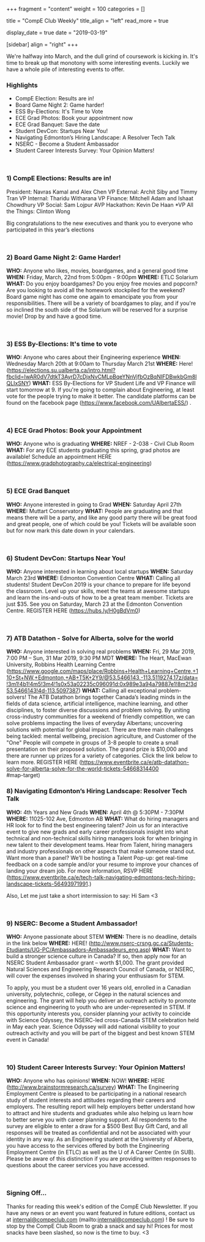 
+++
fragment = "content"
weight = 100
categories = []

title = "CompE Club Weekly"
title_align = "left"
read_more = true

display_date = true
date = "2019-03-19" 

[sidebar]
  align = "right"
+++
    



We're halfway into March, and the dull grind of coursework is kicking in. It's time to break up that monotony with some interesting events. Luckily we have a whole pile of interesting events to offer.
</br>

### Highlights
*  CompE Election: Results are in!
*  Board Game Night 2: Game harder!
*  ESS By-Elections: It's Time to Vote
*  ECE Grad Photos: Book your appointment now
*  ECE Grad Banquet: Save the date
*  Student DevCon: Startups Near You!
*  Navigating Edmonton’s Hiring Landscape: A Resolver Tech Talk
*  NSERC - Become a Student Ambassador
*  Student Career Interests Survey: Your Opinion Matters!


</br>

### 1) CompE Elections: Results are in!


President: Navras Kamal and Alex Chen
VP External: Archit Siby and Timmy Tran
VP Internal: Tharidu Witharana
VP Finance: Mitchell Adam and Ishaat Chowdhury
VP Social: Sam Lojpur
AVP Hackathon: Kevin De Haan
*VP All the Things: Clinton Wong

Big congratulations to the new executives and thank you to everyone who participated in this year’s elections



</br>

### 2) Board Game Night 2: Game Harder!


**WHO:** Anyone who likes, movies, boardgames, and a general good time
**WHEN:**  Friday, March, 22nd from 5:00pm - 9:00pm
**WHERE:**  ETLC Solarium
**WHAT:** Do you enjoy boardgames? Do you enjoy free movies and popcorn?
Are you looking to avoid all the homework stockpiled for the weekend? Board game night has come one again to emancipate you from your responsibilities. There will be a variety of boardgames to play, and if you're so inclined the south side of the Solarium will be reserved for a surprise movie! Drop by and have a good time.



</br>

### 3) ESS By-Elections: It's time to vote

**WHO:** Anyone who cares about their Engineering experience
**WHEN:** Wednesday March 20th at 9:00am to Thursday March 21st
**WHERE:** Here! (https://elections.su.ualberta.ca/intro.html?fbclid=IwAR0dV7dtkT3AyrD7cDjxNvCMLpBqeYNnVjfbOzBqNIFDBwkbGm8lQLIxSNY)
**WHAT:** ESS By-Elections for VP Student Life and VP Finance will start tomorrow at 9. If you're going to complain about Engineering, at least vote for the people trying to make it better. The candidate platforms can be found on the facebook page (https://www.facebook.com/UAlbertaESS/) .


</br>

### 4) ECE Grad Photos: Book your Appointment



**WHO:** Anyone who is graduating
**WHERE:** NREF - 2-038 - Civil Club Room
**WHAT:** For any ECE students graduating this spring, grad photos are available! Schedule an appointment HERE (https://www.gradphotography.ca/electrical-engineering)


</br>

### 5)  ECE Grad Banquet


**WHO:** Anyone interested in going to Grad
**WHEN:**  Saturday April 27th
**WHERE:**  Muttart Conservatory
**WHAT:** People are graduating and that means there will be a party, and like any good party there will be great food and great people, one of which could be you! Tickets will be available soon but for now mark this date down in your calendars.


</br>

### 6)  Student DevCon: Startups Near You!


**WHO:** Anyone interested in learning about local startups
**WHEN:**  Saturday March 23rd
**WHERE:**  Edmonton Convention Centre
**WHAT:** Calling all students! Student DevCon 2019 is your chance to prepare for life beyond the classroom. Level up your skills, meet the teams at awesome startups and learn the ins-and-outs of how to be a great team member. Tickets are just $35. See you on Saturday, March 23 at the Edmonton Convention Centre.
REGISTER HERE (https://hubs.ly/H0gBdVm0)


</br>

### 7)  ATB Datathon - Solve for Alberta, solve for the world

**WHO:** Anyone interested in solving real problems
**WHEN:**  Fri, 29 Mar 2019, 7:00 PM – Sun, 31 Mar 2019, 9:30 PM MDT
**WHERE:**  The Heart, MacEwan University, Robbins Health Learning Centre (https://www.google.com/maps/place/Robbins+Health+Learning+Centre,+110+St+NW,+Edmonton,+AB+T5K+2Y9/@53.5466143,-113.5119274,17z/data=!3m1!4b1!4m5!3m4!1s0x53a02235c096091d:0x989e3a94a79887e1!8m2!3d53.5466143!4d-113.5097387)
**WHAT:** Calling all exceptional problem-solvers! The ATB Datathon brings together Canada’s leading minds in the fields of data science, artificial intelligence, machine learning, and other disciplines, to foster diverse discussions and problem solving. By uniting cross-industry communities for a weekend of friendly competition, we can solve problems impacting the lives of everyday Albertans; uncovering solutions with potential for global impact.
There are three main challenges being tackled: mental wellbeing, precision agriculture, and Customer of the "One"
People will compete in groups of 3-8 people to create a small presentation on their proposed solution. The grand prize is $10,000 and there are runner up prizes for a variety of categories. Click the link below to learn more.
REGISTER HERE (https://www.eventbrite.ca/e/atb-datathon-solve-for-alberta-solve-for-the-world-tickets-54668314400</br>
#map-target)



### 8) Navigating Edmonton’s Hiring Landscape: Resolver Tech Talk


**WHO:** 4th Years and New Grads
**WHEN:** April 4th @ 5:30PM - 7:30PM
**WHERE:** 11025-102 Ave, Edmonton AB
**WHAT:** What do hiring managers and HR look for to find the best engineering talent?
Join us for an interactive event to give new grads and early career professionals insight into what technical and non-technical skills hiring managers look for when bringing in new talent to their development teams. Hear from Talent, hiring managers and industry professionals on other aspects that make someone stand out.
Want more than a panel? We’ll be hosting a Talent Pop-up: get real-time feedback on a code sample and/or your resume to improve your chances of landing your dream job.
For more information, RSVP HERE (https://www.eventbrite.ca/e/tech-talk-navigating-edmontons-tech-hiring-landscape-tickets-56493971991.)

Also, Let me just take a short intermission to say: Hi Sam <3


</br>

### 9) NSERC: Become a Student Ambassador!



**WHO:** Anyone passionate about STEM
**WHEN:** There is no deadline, details in the link below
**WHERE:** HERE! (http://www.nserc-crsng.gc.ca/Students-Etudiants/UG-PC/Ambassadors-Ambassadeurs_eng.asp)
**WHAT:** Want to build a stronger science culture in Canada?
If so, then apply now for an NSERC Student Ambassador grant – worth $1,000. The grant provided Natural Sciences and Engineering Research Council of Canada, or NSERC, will cover the expenses involved in sharing your enthusiasm for STEM.

To apply, you must be a student over 16 years old, enrolled in a Canadian university, polytechnic, college, or Cégep in the natural sciences and engineering. The grant will help you deliver an outreach activity to promote science and engineering to youth who are under-represented in STEM.
If this opportunity interests you, consider planning your activity to coincide with Science Odyssey, the NSERC-led cross-Canada STEM celebration held in May each year. Science Odyssey will add national visibility to your outreach activity and you will be part of the biggest and best known STEM event in Canada!


</br>

### 10) Student Career Interests Survey: Your Opinion Matters!


**WHO:** Anyone who has opinions!
**WHEN:** NOW!
**WHERE:** HERE (http://www.brainstormresearch.ca/survey)
**WHAT:** The Engineering Employment Centre is pleased to be participating in a national research study of student interests and attitudes regarding their careers and employers.  The resulting report will help employers better understand how to attract and hire students and graduates while also helping us learn how to better serve you with career planning support.
All respondents to the survey are eligible to enter a draw for a $500 Best Buy Gift Card, and all responses will be treated as confidential and not be associated with your identity in any way.
As an Engineering student at the University of Alberta, you have access to the services offered by both the Engineering Employment Centre (in ETLC) as well as the U of A Career Centre (in SUB).  Please be aware of this distinction if you are providing written responses to questions about the career services you have accessed.




</br>

### Signing Off...

Thanks for reading this week's edition of the CompE Club Newsletter.  If you have any news or an event you want featured in future editions, contact us at internal@compeclub.com (mailto:internal@compeclub.com) !  Be sure to stop by the CompE Club Room to grab a snack and say hi! Prices for most snacks have been slashed, so now is the time to buy. <3

</br>
